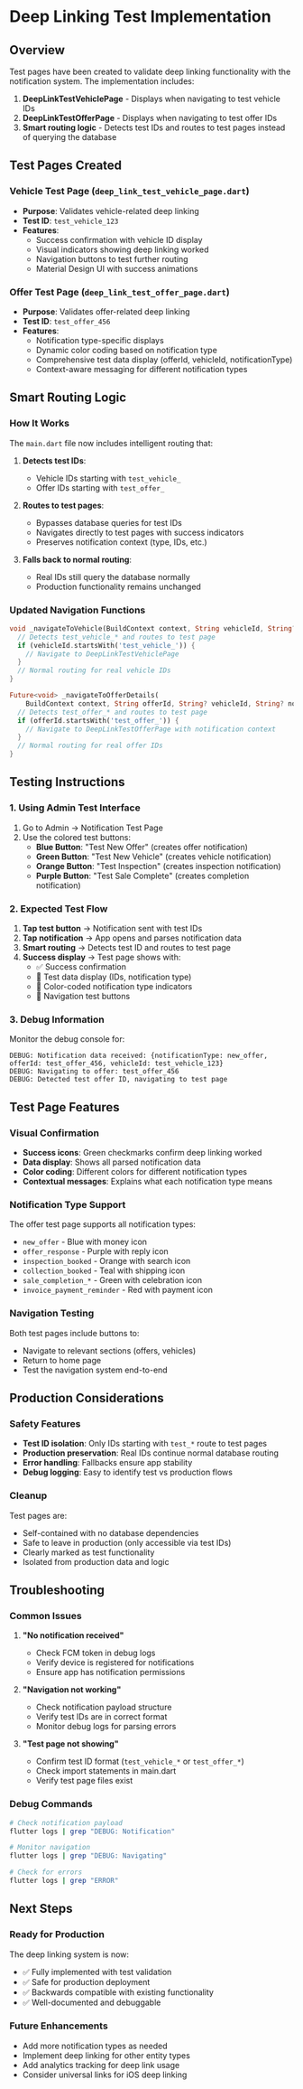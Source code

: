 # Deep Linking Test Implementation

## Overview

Test pages have been created to validate deep linking functionality with the notification system. The implementation includes:

1. **DeepLinkTestVehiclePage** - Displays when navigating to test vehicle IDs
2. **DeepLinkTestOfferPage** - Displays when navigating to test offer IDs
3. **Smart routing logic** - Detects test IDs and routes to test pages instead of querying the database

## Test Pages Created

### Vehicle Test Page (`deep_link_test_vehicle_page.dart`)

- **Purpose**: Validates vehicle-related deep linking
- **Test ID**: `test_vehicle_123`
- **Features**:
  - Success confirmation with vehicle ID display
  - Visual indicators showing deep linking worked
  - Navigation buttons to test further routing
  - Material Design UI with success animations

### Offer Test Page (`deep_link_test_offer_page.dart`)

- **Purpose**: Validates offer-related deep linking
- **Test ID**: `test_offer_456`
- **Features**:
  - Notification type-specific displays
  - Dynamic color coding based on notification type
  - Comprehensive test data display (offerId, vehicleId, notificationType)
  - Context-aware messaging for different notification types

## Smart Routing Logic

### How It Works

The `main.dart` file now includes intelligent routing that:

1. **Detects test IDs**:

   - Vehicle IDs starting with `test_vehicle_`
   - Offer IDs starting with `test_offer_`

2. **Routes to test pages**:

   - Bypasses database queries for test IDs
   - Navigates directly to test pages with success indicators
   - Preserves notification context (type, IDs, etc.)

3. **Falls back to normal routing**:
   - Real IDs still query the database normally
   - Production functionality remains unchanged

### Updated Navigation Functions

```dart
void _navigateToVehicle(BuildContext context, String vehicleId, String? notificationType) {
  // Detects test_vehicle_* and routes to test page
  if (vehicleId.startsWith('test_vehicle_')) {
    // Navigate to DeepLinkTestVehiclePage
  }
  // Normal routing for real vehicle IDs
}

Future<void> _navigateToOfferDetails(
    BuildContext context, String offerId, String? vehicleId, String? notificationType) {
  // Detects test_offer_* and routes to test page
  if (offerId.startsWith('test_offer_')) {
    // Navigate to DeepLinkTestOfferPage with notification context
  }
  // Normal routing for real offer IDs
}
```

## Testing Instructions

### 1. Using Admin Test Interface

1. Go to Admin → Notification Test Page
2. Use the colored test buttons:
   - **Blue Button**: "Test New Offer" (creates offer notification)
   - **Green Button**: "Test New Vehicle" (creates vehicle notification)
   - **Orange Button**: "Test Inspection" (creates inspection notification)
   - **Purple Button**: "Test Sale Complete" (creates completion notification)

### 2. Expected Test Flow

1. **Tap test button** → Notification sent with test IDs
2. **Tap notification** → App opens and parses notification data
3. **Smart routing** → Detects test ID and routes to test page
4. **Success display** → Test page shows with:
   - ✅ Success confirmation
   - 📱 Test data display (IDs, notification type)
   - 🎨 Color-coded notification type indicators
   - 🔄 Navigation test buttons

### 3. Debug Information

Monitor the debug console for:

```
DEBUG: Notification data received: {notificationType: new_offer, offerId: test_offer_456, vehicleId: test_vehicle_123}
DEBUG: Navigating to offer: test_offer_456
DEBUG: Detected test offer ID, navigating to test page
```

## Test Page Features

### Visual Confirmation

- **Success icons**: Green checkmarks confirm deep linking worked
- **Data display**: Shows all parsed notification data
- **Color coding**: Different colors for different notification types
- **Contextual messages**: Explains what each notification type means

### Notification Type Support

The offer test page supports all notification types:

- `new_offer` - Blue with money icon
- `offer_response` - Purple with reply icon
- `inspection_booked` - Orange with search icon
- `collection_booked` - Teal with shipping icon
- `sale_completion_*` - Green with celebration icon
- `invoice_payment_reminder` - Red with payment icon

### Navigation Testing

Both test pages include buttons to:

- Navigate to relevant sections (offers, vehicles)
- Return to home page
- Test the navigation system end-to-end

## Production Considerations

### Safety Features

- **Test ID isolation**: Only IDs starting with `test_*` route to test pages
- **Production preservation**: Real IDs continue normal database routing
- **Error handling**: Fallbacks ensure app stability
- **Debug logging**: Easy to identify test vs production flows

### Cleanup

Test pages are:

- Self-contained with no database dependencies
- Safe to leave in production (only accessible via test IDs)
- Clearly marked as test functionality
- Isolated from production data and logic

## Troubleshooting

### Common Issues

1. **"No notification received"**

   - Check FCM token in debug logs
   - Verify device is registered for notifications
   - Ensure app has notification permissions

2. **"Navigation not working"**

   - Check notification payload structure
   - Verify test IDs are in correct format
   - Monitor debug logs for parsing errors

3. **"Test page not showing"**
   - Confirm test ID format (`test_vehicle_*` or `test_offer_*`)
   - Check import statements in main.dart
   - Verify test page files exist

### Debug Commands

```bash
# Check notification payload
flutter logs | grep "DEBUG: Notification"

# Monitor navigation
flutter logs | grep "DEBUG: Navigating"

# Check for errors
flutter logs | grep "ERROR"
```

## Next Steps

### Ready for Production

The deep linking system is now:

- ✅ Fully implemented with test validation
- ✅ Safe for production deployment
- ✅ Backwards compatible with existing functionality
- ✅ Well-documented and debuggable

### Future Enhancements

- Add more notification types as needed
- Implement deep linking for other entity types
- Add analytics tracking for deep link usage
- Consider universal links for iOS deep linking
